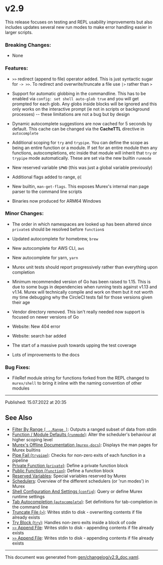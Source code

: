 # v2.9

This release focuses on testing and REPL usability improvements but also includes updates several new run modes to make error handling easier in larger scripts.

### Breaking Changes:

* None

### Features:

* `>>` redirect (append to file) operator added. This is just syntactic sugar for `-> >>`. To redirect and overwrite/truncate a file use `|>` rather than `>`

* Support for automatic globbing in the commandline. This has to be enabled via `config: set shell auto-glob true` and you will get prompted for each glob. Any globs inside blocks will be ignored and this only works on the interactive prompt (ie not in scripts or background processes) -- these limitations are not a bug but by design

* Dynamic autocomplete suggestions are now cached for 5 seconds by default. This cache can be changed via the **CacheTTL** directive in `autocomplete`

* Additional scoping for `try` and `trypipe`. You can define the scope as being an entire function or a module. If set for an entire module then any functions, autocompletions, etc inside that module will inherit that `try` or `trypipe` mode automatically. These are set via the new builtin `runmode`

* New reserved variable `$PWD` (this was just a global variable previously)

* Additional flags added to range, `@[`

* New builtin, `man-get-flags`. This exposes Murex's internal man page parser to the command line scripts

* Binaries now produced for ARM64 Windows

### Minor Changes:

* The order in which namespaces are looked up has been altered since `private`s should be resolved before `function`s

* Updated autocomplete for homebrew, `brew`

* New autocomplete for AWS CLI, `aws`

* New autocomplete for yarn, `yarn`

* Murex unit tests should report progressively rather than everything upon completion

* Minimum recommended version of Go has been raised to 1.15. This is due to some bugs in dependencies when running tests against v1.13 and v1.14. Murex will technically compile and work on them but it not worth my time debugging why the CircleCI tests fail for those versions given their age

* Vendor directory removed. This isn't really needed now support is focused on newer versions of Go

* Website: New 404 error

* Website: search bar added

* The start of a massive push towards upping the test coverage

* Lots of improvements to the docs

### Bug Fixes:

* FileRef module string for functions forked from the REPL changed to `murex/shell` to bring it inline with the naming convention of other modules

<hr>

Published: 15.07.2022 at 20:35

## See Also

* [Filter By Range `[ ..Range ]`](../parser/range.md):
  Outputs a ranged subset of data from stdin
* [Function / Module Defaults (`runmode`)](../commands/runmode.md):
  Alter the scheduler's behaviour at higher scoping level
* [Murex's Offline Documentation (`murex-docs`)](../commands/murex-docs.md):
  Displays the man pages for Murex builtins
* [Pipe Fail (`trypipe`)](../commands/trypipe.md):
  Checks for non-zero exits of each function in a pipeline
* [Private Function (`private`)](../commands/private.md):
  Define a private function block
* [Public Function (`function`)](../commands/function.md):
  Define a function block
* [Reserved Variables](../user-guide/reserved-vars.md):
  Special variables reserved by Murex
* [Schedulers](../user-guide/schedulers.md):
  Overview of the different schedulers (or 'run modes') in Murex
* [Shell Configuration And Settings (`config`)](../commands/config.md):
  Query or define Murex runtime settings
* [Tab Autocompletion (`autocomplete`)](../commands/autocomplete.md):
  Set definitions for tab-completion in the command line
* [Truncate File (`>`)](../parser/file-truncate.md):
  Writes stdin to disk - overwriting contents if file already exists
* [Try Block (`try`)](../commands/try.md):
  Handles non-zero exits inside a block of code
* [`>>` Append File](../parser/file-append.md):
  Writes stdin to disk - appending contents if file already exists
* [`>>` Append File](../parser/file-append.md):
  Writes stdin to disk - appending contents if file already exists

<hr/>

This document was generated from [gen/changelog/v2.9_doc.yaml](https://github.com/lmorg/murex/blob/master/gen/changelog/v2.9_doc.yaml).